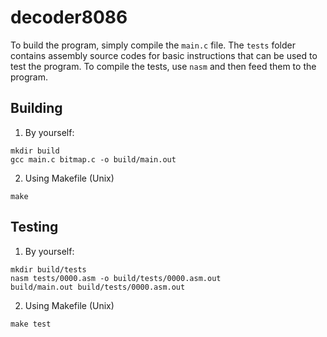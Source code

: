 # decoder8086

To build the program, simply compile the `main.c` file. The `tests` folder contains assembly source codes for basic instructions that can be used to test the program. To compile the tests, use `nasm` and then feed them to the program.

## Building
1. By yourself:
```
mkdir build
gcc main.c bitmap.c -o build/main.out
```
2. Using Makefile (Unix)
```
make
```

## Testing
1. By yourself:
```
mkdir build/tests
nasm tests/0000.asm -o build/tests/0000.asm.out
build/main.out build/tests/0000.asm.out
```

2. Using Makefile (Unix)
```
make test
```
